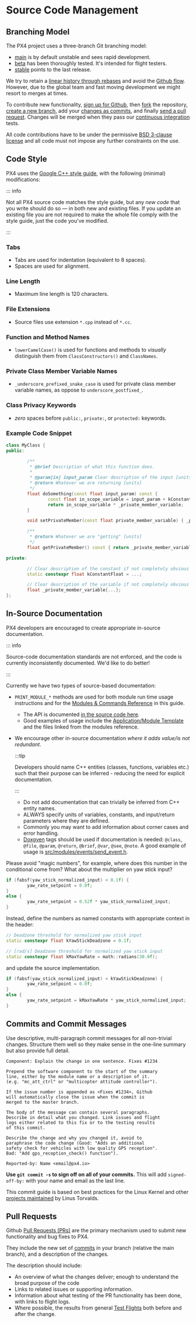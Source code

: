 # Source Code Management

## Branching Model

The PX4 project uses a three-branch Git branching model:

- [main](https://github.com/PX4/PX4-Autopilot/tree/main) is by default unstable and sees rapid development.
- [beta](https://github.com/PX4/PX4-Autopilot/tree/beta) has been thoroughly tested. It's intended for flight testers.
- [stable](https://github.com/PX4/PX4-Autopilot/tree/stable) points to the last release.

We try to retain a [linear history through rebases](https://www.atlassian.com/git/tutorials/rewriting-history) and avoid the [Github flow](https://docs.github.com/en/get-started/quickstart/github-flow).
However, due to the global team and fast moving development we might resort to merges at times.

To contribute new functionality, [sign up for Github](https://docs.github.com/en/get-started/signing-up-for-github/signing-up-for-a-new-github-account), then [fork](https://docs.github.com/en/get-started/quickstart/fork-a-repo) the repository, [create a new branch](https://docs.github.com/en/pull-requests/collaborating-with-pull-requests/proposing-changes-to-your-work-with-pull-requests/creating-and-deleting-branches-within-your-repository), add your [changes as commits](#commits-and-commit-messages), and finally [send a pull request](#pull-requests).
Changes will be merged when they pass our [continuous integration](https://en.wikipedia.org/wiki/Continuous_integration) tests.

All code contributions have to be under the permissive [BSD 3-clause license](https://opensource.org/license/BSD-3-Clause) and all code must not impose any further constraints on the use.

## Code Style

PX4 uses the [Google C++ style guide](https://google.github.io/styleguide/cppguide.html), with the following (minimal) modifications:

::: info

Not all PX4 source code matches the style guide, but any _new code_ that you write should do so — in both new and existing files.
If you update an existing file you are not required to make the whole file comply with the style guide, just the code you've modified.

:::

### Tabs

- Tabs are used for indentation (equivalent to 8 spaces).
- Spaces are used for alignment.

### Line Length

- Maximum line length is 120 characters.

### File Extensions

- Source files use extension `*.cpp` instead of `*.cc`.

### Function and Method Names

- `lowerCamelCase()` is used for functions and methods to _visually_ distinguish them from `ClassConstructors()` and `ClassNames`.

### Private Class Member Variable Names

- `_underscore_prefixed_snake_case` is used for private class member variable names, as oppose to `underscore_postfixed_`.

### Class Privacy Keywords

- _zero_ spaces before `public:`, `private:`, or `protected:` keywords.

### Example Code Snippet

```cpp
class MyClass {
public:

        /**
         * @brief Description of what this function does.
         *
         * @param[in] input_param Clear description of the input [units]
         * @return Whatever we are returning [units]
         */
        float doSomething(const float input_param) const {
                const float in_scope_variable = input_param + kConstantFloat;
                return in_scope_variable * _private_member_variable;
        }

        void setPrivateMember(const float private_member_variable) { _private_member_variable = private_member_variable; }

        /**
         * @return Whatever we are "getting" [units]
         */
        float getPrivateMember() const { return _private_member_variable; }

private:

        // Clear description of the constant if not completely obvious from the name [units]
        static constexpr float kConstantFloat = ...;

        // Clear description of the variable if not completely obvious from the name [units]
        float _private_member_variable{...};
};
```

## In-Source Documentation

PX4 developers are encouraged to create appropriate in-source documentation.

::: info

Source-code documentation standards are not enforced, and the code is currently inconsistently documented.
We'd like to do better!

:::

Currently we have two types of source-based documentation:

- `PRINT_MODULE_*` methods are used for both module run time usage instructions and for the [Modules & Commands Reference](../modules/modules_main.md) in this guide.
  - The API is documented [in the source code here](https://github.com/PX4/PX4-Autopilot/blob/v1.8.0/src/platforms/px4_module.h#L381).
  - Good examples of usage include the [Application/Module Template](../modules/module_template.md) and the files linked from the modules reference.
- We encourage other in-source documentation _where it adds value/is not redundant_.

  :::tip

  Developers should name C++ entities (classes, functions, variables etc.) such that their purpose can be inferred - reducing the need for explicit documentation.

  :::
  - Do not add documentation that can trivially be inferred from C++ entity names.
  - ALWAYS specify units of variables, constants, and input/return parameters where they are defined.
  - Commonly you may want to add information about corner cases and error handling.
  - [Doxgyen](http://www.doxygen.nl/) tags should be used if documentation is needed: `@class`, `@file`, `@param`, `@return`, `@brief`, `@var`, `@see`, `@note`.
    A good example of usage is [src/modules/events/send_event.h](https://github.com/PX4/PX4-Autopilot/blob/main/src/modules/events/send_event.h).

Please avoid "magic numbers", for example, where does this number in the conditional come from? What about the multiplier on yaw stick input?

```cpp
if (fabsf(yaw_stick_normalized_input) < 0.1f) {
        yaw_rate_setpoint = 0.0f;
}
else {
        yaw_rate_setpoint = 0.52f * yaw_stick_normalized_input;
}
```

Instead, define the numbers as named constants with appropriate context in the header:

```cpp
// Deadzone threshold for normalized yaw stick input
static constexpr float kYawStickDeadzone = 0.1f;

// [rad/s] Deadzone threshold for normalized yaw stick input
static constexpr float kMaxYawRate = math::radians(30.0f);
```

and update the source implementation.

```cpp
if (fabsf(yaw_stick_normalized_input) < kYawStickDeadzone) {
        yaw_rate_setpoint = 0.0f;
}
else {
        yaw_rate_setpoint = kMaxYawRate * yaw_stick_normalized_input;
}
```

## Commits and Commit Messages

Use descriptive, multi-paragraph commit messages for all non-trivial changes.
Structure them well so they make sense in the one-line summary but also provide full detail.

```plain
Component: Explain the change in one sentence. Fixes #1234

Prepend the software component to the start of the summary
line, either by the module name or a description of it.
(e.g. "mc_att_ctrl" or "multicopter attitude controller").

If the issue number is appended as <Fixes #1234>, Github
will automatically close the issue when the commit is
merged to the master branch.

The body of the message can contain several paragraphs.
Describe in detail what you changed. Link issues and flight
logs either related to this fix or to the testing results
of this commit.

Describe the change and why you changed it, avoid to
paraphrase the code change (Good: "Adds an additional
safety check for vehicles with low quality GPS reception".
Bad: "Add gps_reception_check() function").

Reported-by: Name <email@px4.io>
```

**Use **`git commit -s`** to sign off on all of your commits.** This will add `signed-off-by:` with your name and email as the last line.

This commit guide is based on best practices for the Linux Kernel and other [projects maintained](https://github.com/torvalds/subsurface-for-dirk/blob/a48494d2fbed58c751e9b7e8fbff88582f9b2d02/README#L88-L115) by Linus Torvalds.

## Pull Requests

Github [Pull Requests (PRs)](https://docs.github.com/en/pull-requests/collaborating-with-pull-requests/proposing-changes-to-your-work-with-pull-requests/about-pull-requests) are the primary mechanism used to submit new functionality and bug fixes to PX4.

They include the new set of [commits](#commits-and-commit-messages) in your branch (relative the main branch), and a description of the changes.

The description should include:

- An overview of what the changes deliver; enough to understand the broad purpose of the code
- Links to related issues or supporting information.
- Information about what testing of the PR functionality has been done, with links to flight logs.
- Where possible, the results from general [Test Flights](../test_and_ci/test_flights.md) both before and after the change.
